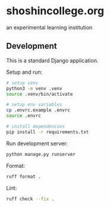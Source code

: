 # shoshincollege.org

an experimental learning institution

## Development

This is a standard Django application.

Setup and run:

```sh
# setup venv
python3 -m venv .venv
source .venv/bin/activate

# setup env variables
cp .envrc.example .envrc
source .envrc

# install dependencies
pip install -r requirements.txt
```

Run development server:

```sh
python manage.py runserver
```

Format:

```sh
ruff format .
```

Lint:

```sh
ruff check --fix .
```
